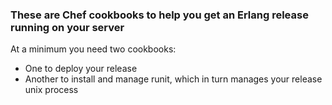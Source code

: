 ### These are Chef cookbooks to help you get an Erlang release running on your server

At a minimum you need two cookbooks:
* One to deploy your release
* Another to install and manage runit, which in turn manages your release unix process